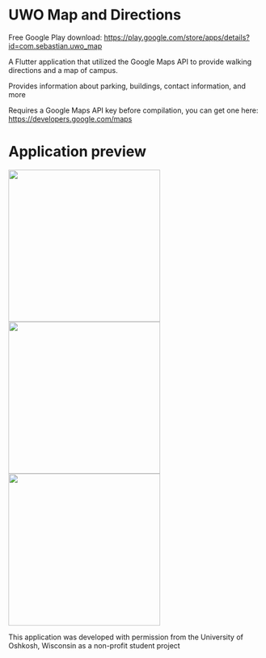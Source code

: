 # UWO Map and Directions

Free Google Play download: https://play.google.com/store/apps/details?id=com.sebastian.uwo_map

A Flutter application that utilized the Google Maps API to provide walking directions and a map of campus.

Provides information about parking, buildings, contact information, and more

Requires a Google Maps API key before compilation, you can get one here: https://developers.google.com/maps

# Application preview

<img src="[https://your-image-url.type](https://github.com/SebastianAmyotte/UWO-Map-and-Directions/assets/71189225/ff382d9e-4bdf-4110-b884-74e66d250c98)" width="300">

<img src="[https://your-image-url.type](https://github.com/SebastianAmyotte/UWO-Map-and-Directions/assets/71189225/d2530792-9944-42d0-b217-5e1fc83120fc)" width="300">

<img src="[https://your-image-url.type](https://github.com/SebastianAmyotte/UWO-Map-and-Directions/assets/71189225/e46a3cf6-7550-41d3-b302-fd718d0b4453)" width="300">

This application was developed with permission from the University of Oshkosh, Wisconsin as a non-profit student project
